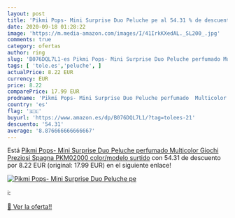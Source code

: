 ```yaml
---
layout: post
title: 'Pikmi Pops- Mini Surprise Duo Peluche pe al 54.31 % de descuento'
date: 2020-09-18 01:28:22
image: 'https://m.media-amazon.com/images/I/41IrkKXedAL._SL200_.jpg'
comments: true
category: ofertas
author: ring
slug: 'B076DQL7L1-es Pikmi Pops- Mini Surprise Duo Peluche perfumado Multicolor...'
tags: [ 'tole.es','peluche', ]
actualPrice: 8.22 EUR
currency: EUR
price: 8.22
comparePrice: 17.99 EUR
prodname: 'Pikmi Pops- Mini Surprise Duo Peluche perfumado  Multicolor  Giochi Preziosi Spagna PKM02000    color/modelo surtido'
country: 'es'
flag: '🇪🇸'
buyurl: 'https://www.amazon.es/dp/B076DQL7L1/?tag=tolees-21'
descuento: '54.31'
average: '8.876666666666667'
---
```


Está [Pikmi Pops- Mini Surprise Duo Peluche perfumado  Multicolor  Giochi Preziosi Spagna PKM02000    color/modelo surtido](https://www.amazon.es/dp/B076DQL7L1/?tag=tolees-21) con 54.31 de descuento por 8.22 EUR (original: 17.99 EUR) en el siguiente enlace!

[![Pikmi Pops- Mini Surprise Duo Peluche pe](https://m.media-amazon.com/images/I/41IrkKXedAL._SL200_.jpg)](https://www.amazon.es/dp/B076DQL7L1/?tag=tolees-21)

ℹ️:


[🛒 Ver la oferta!!](https://www.amazon.es/dp/B076DQL7L1/?tag=tolees-21)
